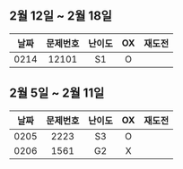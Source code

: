 
## 2월 12일 ~ 2월 18일
|날짜|문제번호|난이도|OX|재도전|
|:---:|:---:|:---:|:---:|:---:|
|0214|12101|S1|O||

## 2월 5일 ~ 2월 11일
|날짜|문제번호|난이도|OX|재도전|
|:---:|:---:|:---:|:---:|:---:|
|0205|2223|S3|O||
|0206|1561|G2|X||
